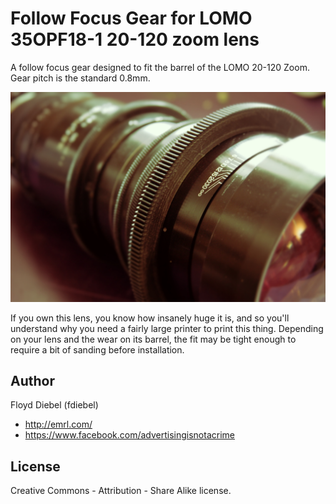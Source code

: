 Follow Focus Gear for LOMO 35OPF18-1 20-120 zoom lens
=============

A follow focus gear designed to fit the barrel of the LOMO 20-120 Zoom. Gear pitch is the standard 0.8mm.

![Image](https://github.com/fdiebel/lomo-35opf18-1-ff/blob/master/img/01.jpg)

If you own this lens, you know how insanely huge it is, and so you'll understand why you need a fairly large printer to print this thing. Depending on your lens and the wear on its barrel, the fit may be tight enough to require a bit of sanding before installation.  

Author
--------
Floyd Diebel (fdiebel)
* <http://emrl.com/>
* <https://www.facebook.com/advertisingisnotacrime> 

License
--------
Creative Commons - Attribution - Share Alike license.  
